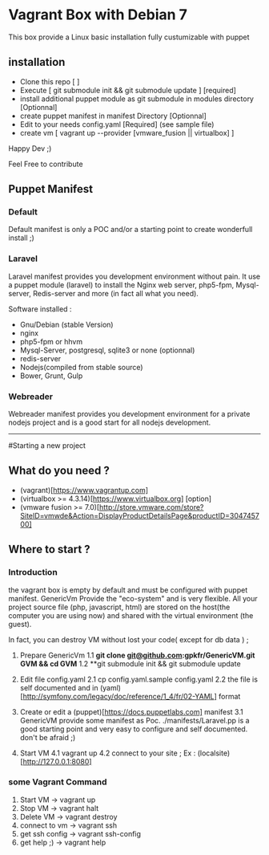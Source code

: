 # Vagrant Box with Debian 7
This box provide a Linux basic installation fully custumizable with puppet

## installation

* Clone this repo [   ]
* Execute [ git submodule init && git submodule update ] [required]
* install additional puppet module as git submodule in modules directory [Optionnal]
* create puppet manifest in manifest Directory [Optionnal]
* Edit to your needs config.yaml [Required] (see sample file)
* create vm [ vagrant up --provider [vmware_fusion || virtualbox] ]

Happy Dev ;)

Feel Free to contribute

## Puppet Manifest

### Default
Default manifest is only a POC and/or a starting point to create
wonderfull install ;)

### Laravel
Laravel manifest provides you development environment without pain. It
use a puppet module (laravel) to install the Nginx web server, php5-fpm, Mysql-server, Redis-server
and more (in fact all what you need).

Software installed :

* Gnu/Debian (stable Version)
* nginx
* php5-fpm or hhvm
* Mysql-Server, postgresql, sqlite3 or none (optionnal)
* redis-server
* Nodejs(compiled from stable source)
* Bower, Grunt, Gulp

### Webreader
Webreader manifest provides you development environment for a private nodejs project and is a good start for all nodejs development.

***

#Starting a new project

## What do you need ?

* (vagrant)[https://www.vagrantup.com]
* (virtualbox >= 4.3.14)[https://www.virtualbox.org] [option]
* (vmware fusion >= 7.0)[http://store.vmware.com/store?SiteID=vmwde&Action=DisplayProductDetailsPage&productID=304745700]

## Where to start ?

### Introduction

the vagrant box is empty by default and must be configured with puppet manifest. GenericVm Provide the "eco-system" and is very flexible. All your project source file (php, javascript, html) are stored on the host(the computer you are using now) and shared with the virtual  environment (the guest).

In fact, you can destroy VM without lost your code( except for db data ) ;

1. Prepare GenericVm
	1.1 **git clone git@github.com:gpkfr/GenericVM.git GVM && cd GVM**
	1.2 **git submodule init && git submodule update

2. Edit file config.yaml
	2.1 cp config.yaml.sample config.yaml
	2.2 the file is self documented and in (yaml)[http://symfony.com/legacy/doc/reference/1_4/fr/02-YAML] format

3. Create or edit a (puppet)[https://docs.puppetlabs.com] manifest
	3.1 GenericVM provide some manifest as Poc. ./manifests/Laravel.pp is a good starting point and very easy to configure and self documented. don't be afraid ;)

4. Start VM
	4.1 vagrant up
	4.2 connect to your site ; Ex : (localsite)[http://127.0.0.1:8080]

### some Vagrant Command

1. Start VM -> vagrant up
2. Stop VM  -> vagrant halt
3. Delete VM -> vagrant destroy
4. connect to vm -> vagrant ssh
5. get ssh config -> vagrant ssh-config
6. get help ;) -> vagrant help


